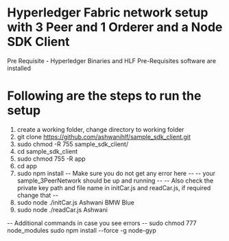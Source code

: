 # Hyperledger Fabric network setup with 3 Peer and 1 Orderer and a Node SDK Client 

Pre Requisite - Hyperledger Binaries and HLF Pre-Requisites software are installed

# Following are the steps to run the setup
1. create a working folder, change directory to working folder
2. git clone https://github.com/ashwanihlf/sample_sdk_client.git
3. sudo chmod -R 755 sample_sdk_client/
4. cd sample_sdk_client
5. sudo chmod 755 -R app
6. cd app
7. sudo npm install 
-- Make sure you do not get any error here --
-- your sample_3PeerNetwork should be up and running --
-- Also check the private key path and file name in initCar.js and readCar.js, if required change that --
8. sudo node ./initCar.js Ashwani BMW Blue
9. sudo node ./readCar.js Ashwani


-- Additional commands in case you see errors --
sudo chmod 777 node_modules
sudo npm install --force -g node-gyp
